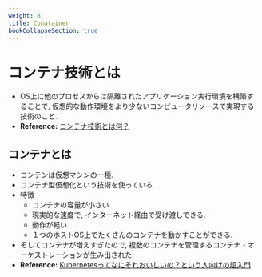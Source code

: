 ```yaml
---
weight: 8
title: Conatainer
bookCollapseSection: true
---
```

# コンテナ技術とは
- OS上に他のプロセスからは隔離されたアプリケーション実行環境を構築することで, 仮想的な動作環境をより少ないコンピュータリソースで実現する技術のこと.
- **Reference:** [コンテナ技術とは何？](https://www.weblio.jp/content/コンテナ技術)

## コンテナとは
- コンテンは仮想マシンの一種.
- コンテナ型仮想化という技術を使っている.
- 特徴
   - コンテナの容量が小さい
   - 現実的な速度で, インターネット経由で受け渡しできる.
   - 動作が軽い
   - １つのホストOS上でたくさんのコンテナを動かすことができる.
- そしてコンテナが増えすぎたので, 複数のコンテナを管理するコンテナ・オーケストレーションが生み出された.
- **Reference:** [Kubernetesってなにそれおいしいの？という人向けの超入門](https://crash.academy/ng/video/730/2059)
